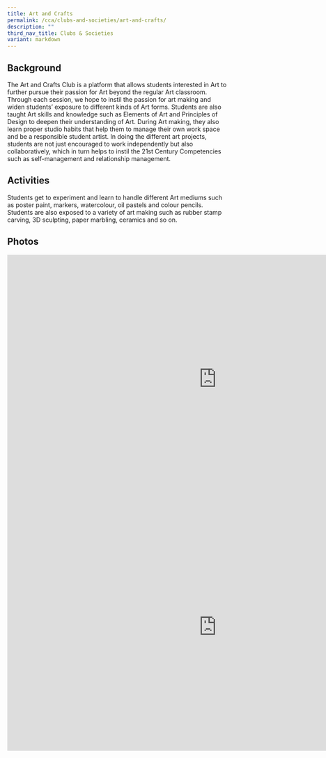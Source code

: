 ```yaml
---
title: Art and Crafts
permalink: /cca/clubs-and-societies/art-and-crafts/
description: ""
third_nav_title: Clubs & Societies
variant: markdown
---
```

Background
----------

The Art and Crafts Club is a platform that allows students interested in Art to further pursue their passion for Art beyond the regular Art classroom. Through each session, we hope to instil the passion for art making and widen students’ exposure to different kinds of Art forms. Students are also taught Art skills and knowledge such as Elements of Art and Principles of Design to deepen their understanding of Art. During Art making, they also learn proper studio habits that help them to manage their own work space and be a responsible student artist. In doing the different art projects, students are not just encouraged to work independently but also collaboratively, which in turn helps to instil the 21st Century Competencies such as self-management and relationship management.

  

Activities
----------

Students get to experiment and learn to handle different Art mediums such as poster paint, markers, watercolour, oil pastels and colour pencils. Students are also exposed to a variety of art making such as rubber stamp carving, 3D sculpting, paper marbling, ceramics and so on.

  

Photos
------

<iframe allowfullscreen="true" height="569" width="960" frameborder="0" src="https://docs.google.com/presentation/d/e/2PACX-1vTRDWtNzZaoXqG0T6KFg1EoMvp_GV4pSsdLjdJcAnpGaEZqiRBTMyF9CniwpAbJ1KoU48l04rD921fL/embed?start=false&amp;loop=false&amp;delayms=3000"></iframe>

<iframe allowfullscreen="true" height="569" width="960" frameborder="0" src="https://docs.google.com/presentation/d/e/2PACX-1vTRDWtNzZaoXqG0T6KFg1EoMvp_GV4pSsdLjdJcAnpGaEZqiRBTMyF9CniwpAbJ1KoU48l04rD921fL/embed?start=false&amp;loop=false&amp;delayms=3000"></iframe>